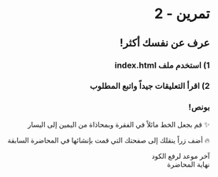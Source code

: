 <div dir=rtl>
  
#  تمرين - 2
## عرف عن نفسك أكثر!

### 1) استخدم ملف index.html

### 2) اقرأ التعليقات جيداً واتبع المطلوب

### بونص!

✨
قم بجعل الخط مائلاً في الفقرة وبمحاذاة من اليمين إلى اليسار 

🔥
أضف زراً ينقلك إلى صفحتك التي قمت بإنشائها في المحاضرة السابقة

آخر موعد لرفع الكود\
نهاية المحاضرة

</div>
